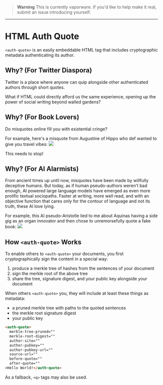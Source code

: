 > **Warning**
> This is currently vaporware. If you'd like to help make it real, submit an issue introducing yourself.

---

# HTML Auth Quote

`<auth-quote>` is an easily embeddable HTML tag that includes cryptographic metadata authenticating its author.

## Why? (For Twitter Diaspora)

Twitter is a place where anyone can quip alongside other authenticated authors through short quotes.

What if HTML could directly afford us the same experience, opening up the power of social writing beyond walled gardens?

## Why? (For Book Lovers)

Do misquotes online fill you with existential cringe?

For example, here's a misquote from Augustine of Hippo who def wanted to give you travel vibes:
<img src="https://user-images.githubusercontent.com/1735/209168710-70fc8ee4-b392-4cbb-a079-3bd216c34dbd.png" />

This needs to stop!

## Why? (For AI Alarmists)

From ancient times up until now, misquotes have been made by willfully deceptive humans. But today, as if human pseudo-authors weren't bad enough, AI powered large language models have emerged as even more prolific textual sociopaths. Faster at writing, more well read, and with an objective function that cares only for the contour of language and not its truth, these AI love lying.

For example, this AI pseudo-Aristotle lied to me about Aquinas having a side gig as an organ innovator and then chose to unremorsefully quote a fake book:
<img src="https://user-images.githubusercontent.com/1735/209176053-91c79c6d-dd62-43e1-b504-39a3c6d31b55.png" />

## How `<auth-quote>` Works


To enable others to `<auth-quote>` your documents, you first cryptographically sign the content in a special way:

1) produce a merkle tree of hashes from the sentences of your document
2) sign the merkle root of the above tree
3) share the tree, signature digest, and your public key alongside your document


When others `<auth-quote>` you, they will include at least these things as metadata:
* a pruned merkle tree with paths to the quoted sentences
* the merkle root signature digest
* your public key

```html
<auth-quote>
  merkle-tree-pruned=""
  merkle-root-digest=""
  author-site=""
  author-pubkey=""
  author-pubkey-url=""
  source-url=""
  before-quote=""
  after-quote=""
>Hello World!</auth-quote>
```

As a fallback, `<q>` tags may also be used.
